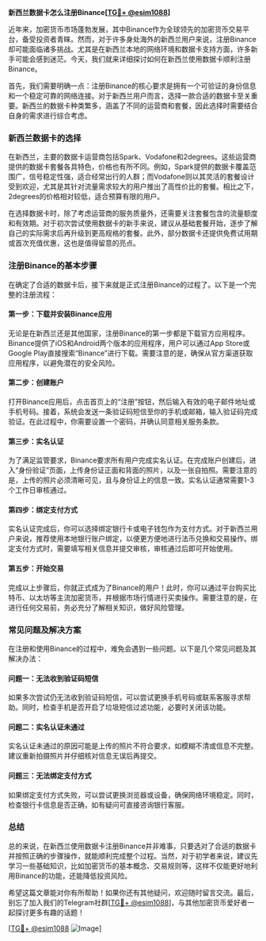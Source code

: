 **新西兰数据卡怎么注册Binance[[TG💪+ @esim1088](https://t.me/s/esim1088)]**

近年来，加密货币市场蓬勃发展，其中Binance作为全球领先的加密货币交易平台，备受投资者青睐。然而，对于许多身处海外的新西兰用户来说，注册Binance却可能面临诸多挑战。尤其是在新西兰本地的网络环境和数据卡支持方面，许多新手可能会感到迷茫。今天，我们就来详细探讨如何在新西兰使用数据卡顺利注册Binance。

首先，我们需要明确一点：注册Binance的核心要求是拥有一个可验证的身份信息和一个稳定可靠的网络连接。对于新西兰用户而言，选择一款合适的数据卡至关重要。新西兰的数据卡种类繁多，涵盖了不同的运营商和套餐，因此选择时需要结合自身的需求进行综合考虑。

### 新西兰数据卡的选择

在新西兰，主要的数据卡运营商包括Spark、Vodafone和2degrees。这些运营商提供的数据卡套餐各具特色，价格也有所不同。例如，Spark提供的数据卡覆盖范围广，信号稳定性强，适合经常出行的人群；而Vodafone则以其灵活的套餐设计受到欢迎，尤其是其针对流量需求较大的用户推出了高性价比的套餐。相比之下，2degrees的价格相对较低，适合预算有限的用户。

在选择数据卡时，除了考虑运营商的服务质量外，还需要关注套餐包含的流量额度和有效期。对于初次尝试使用数据卡的新手来说，建议从基础套餐开始，逐步了解自己的实际需求后再升级到更高规格的套餐。此外，部分数据卡还提供免费试用期或首次充值优惠，这也是值得留意的亮点。

### 注册Binance的基本步骤

在确定了合适的数据卡后，接下来就是正式注册Binance的过程了。以下是一个完整的注册流程：

#### 第一步：下载并安装Binance应用

无论是在新西兰还是其他国家，注册Binance的第一步都是下载官方应用程序。Binance提供了iOS和Android两个版本的应用程序，用户可以通过App Store或Google Play直接搜索“Binance”进行下载。需要注意的是，确保从官方渠道获取应用程序，以避免潜在的安全风险。

#### 第二步：创建账户

打开Binance应用后，点击首页上的“注册”按钮，然后输入有效的电子邮件地址或手机号码。接着，系统会发送一条验证码短信至你的手机或邮箱，输入验证码完成验证。在此过程中，你需要设置一个密码，并确认同意相关服务条款。

#### 第三步：实名认证

为了满足监管要求，Binance要求所有用户完成实名认证。在完成账户创建后，进入“身份验证”页面，上传身份证正面和背面的照片，以及一张自拍照。需要注意的是，上传的照片必须清晰可见，且与身份证上的信息一致。实名认证通常需要1-3个工作日审核通过。

#### 第四步：绑定支付方式

实名认证完成后，你可以选择绑定银行卡或电子钱包作为支付方式。对于新西兰用户来说，推荐使用本地银行账户绑定，以便更方便地进行法币兑换和交易操作。绑定支付方式时，需要填写相关信息并提交审核，审核通过后即可开始使用。

#### 第五步：开始交易

完成以上步骤后，你就正式成为了Binance的用户！此时，你可以通过平台购买比特币、以太坊等主流加密货币，并根据市场行情进行买卖操作。需要注意的是，在进行任何交易前，务必充分了解相关知识，做好风险管理。

### 常见问题及解决方案

在注册和使用Binance的过程中，难免会遇到一些问题。以下是几个常见问题及其解决办法：

#### 问题一：无法收到验证码短信

如果多次尝试仍无法收到验证码短信，可以尝试更换手机号码或联系客服寻求帮助。同时，检查手机是否开启了垃圾短信过滤功能，必要时关闭该功能。

#### 问题二：实名认证未通过

实名认证未通过的原因可能是上传的照片不符合要求，如模糊不清或信息不完整。建议重新拍摄照片并仔细核对信息无误后再提交。

#### 问题三：无法绑定支付方式

如果绑定支付方式失败，可以尝试更换浏览器或设备，确保网络环境稳定。同时，检查银行卡信息是否正确，如有疑问可直接咨询银行客服。

### 总结

总的来说，在新西兰使用数据卡注册Binance并非难事，只要选对了合适的数据卡并按照正确的步骤操作，就能顺利完成整个过程。当然，对于初学者来说，建议先学习一些基础知识，比如加密货币的基本概念、交易规则等，这样不仅能更好地利用Binance的功能，还能降低投资风险。

希望这篇文章能对你有所帮助！如果你还有其他疑问，欢迎随时留言交流。最后，别忘了加入我们的Telegram社群[[TG💪+ @esim1088](https://t.me/s/esim1088)]，与其他加密货币爱好者一起探讨更多有趣的话题！

[[TG💪+ @esim1088](https://t.me/s/esim1088) ![Image](https://i.postimg.cc/4NQfJmqS/Snipaste-2025-05-13-00-14-12.png)]